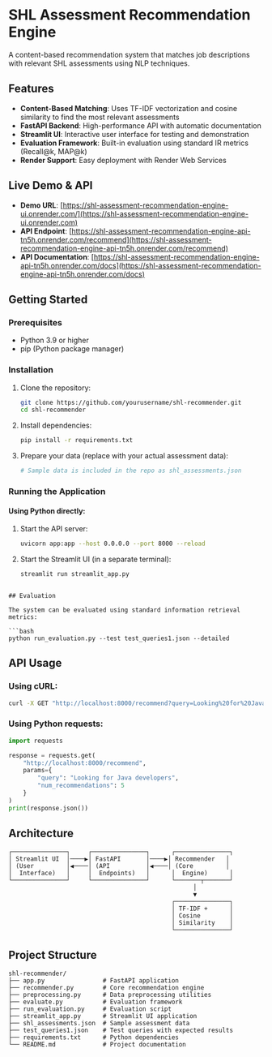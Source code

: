 # SHL Assessment Recommendation Engine

A content-based recommendation system that matches job descriptions with relevant SHL assessments using NLP techniques.

## Features

- **Content-Based Matching**: Uses TF-IDF vectorization and cosine similarity to find the most relevant assessments
- **FastAPI Backend**: High-performance API with automatic documentation
- **Streamlit UI**: Interactive user interface for testing and demonstration
- **Evaluation Framework**: Built-in evaluation using standard IR metrics (Recall@k, MAP@k)
- **Render Support**: Easy deployment with Render Web Services

## Live Demo & API

- **Demo URL**: [https://shl-assessment-recommendation-engine-ui.onrender.com/](https://shl-assessment-recommendation-engine-ui.onrender.com)
- **API Endpoint**: [https://shl-assessment-recommendation-engine-api-tn5h.onrender.com/recommend](https://shl-assessment-recommendation-engine-api-tn5h.onrender.com/recommend)
- **API Documentation**: [https://shl-assessment-recommendation-engine-api-tn5h.onrender.com/docs](https://shl-assessment-recommendation-engine-api-tn5h.onrender.com/docs)

## Getting Started

### Prerequisites

- Python 3.9 or higher
- pip (Python package manager)

### Installation

1. Clone the repository:
   ```bash
   git clone https://github.com/yourusername/shl-recommender.git
   cd shl-recommender
   ```

2. Install dependencies:
   ```bash
   pip install -r requirements.txt
   ```

3. Prepare your data (replace with your actual assessment data):
   ```bash
   # Sample data is included in the repo as shl_assessments.json
   ```

### Running the Application

#### Using Python directly:

1. Start the API server:
   ```bash
   uvicorn app:app --host 0.0.0.0 --port 8000 --reload
   ```

2. Start the Streamlit UI (in a separate terminal):
   ```bash
   streamlit run streamlit_app.py
   ```


```

## Evaluation

The system can be evaluated using standard information retrieval metrics:

```bash
python run_evaluation.py --test test_queries1.json --detailed
```


## API Usage

### Using cURL:

```bash
curl -X GET "http://localhost:8000/recommend?query=Looking%20for%20Java%20developers&num_recommendations=5"
```

### Using Python requests:

```python
import requests

response = requests.get(
    "http://localhost:8000/recommend",
    params={
        "query": "Looking for Java developers",
        "num_recommendations": 5
    }
)
print(response.json())
```

## Architecture

```
┌───────────────┐     ┌───────────────┐      ┌───────────────┐
│ Streamlit UI  │────▶│ FastAPI       │────▶│ Recommender   │
│ (User         │◀────│ (API          │◀────│ (Core         │
│  Interface)   │     │  Endpoints)   │      │  Engine)      │
└───────────────┘     └───────────────┘      └───────┬───────┘
                                                   │
                                                   ▼
                                             ┌───────────────┐
                                             │ TF-IDF +      │
                                             │ Cosine        │
                                             │ Similarity    │
                                             └───────────────┘
```

## Project Structure

```
shl-recommender/
├── app.py                # FastAPI application
├── recommender.py        # Core recommendation engine
├── preprocessing.py      # Data preprocessing utilities
├── evaluate.py           # Evaluation framework
├── run_evaluation.py     # Evaluation script
├── streamlit_app.py      # Streamlit UI application
├── shl_assessments.json  # Sample assessment data
├── test_queries1.json    # Test queries with expected results
├── requirements.txt      # Python dependencies
└── README.md             # Project documentation
```

